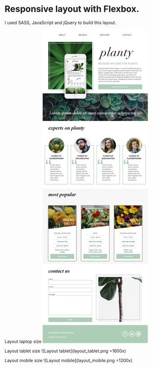 # Responsive layout with Flexbox.

I used SASS, JavaScript and jQuery to build this layout.

Layout laptop size
![Layout](layout.png "Layout laptop")

Layout tablet size
![Layout tablet](layout_tablet.png =1600x)

Layout mobile size
![Layout mobile](layout_mobile.png =1200x)